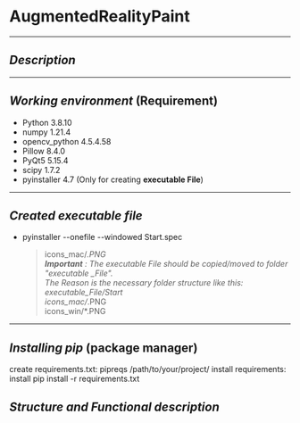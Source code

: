 # **AugmentedRealityPaint**

---
## *Description*

---
## *Working environment* (Requirement)
- Python                            3.8.10
- numpy                             1.21.4
- opencv_python                     4.5.4.58
- Pillow                            8.4.0
- PyQt5                             5.15.4
- scipy                             1.7.2
- pyinstaller                       4.7  (Only for creating **executable File**)
---
## *Created executable file*
- pyinstaller --onefile --windowed Start.spec <br /> 
  > icons_mac/*.PNG <br /> 
  **Important** : The executable File should be copied/moved to folder "executable _File". <br /> The Reason is the necessary folder structure like this: <br />
  > executable_File/Start <br /> 
  > icons_mac/*.PNG <br /> 
  > icons_win/*.PNG <br /> 
---
## *Installing pip* (package manager)
create requirements.txt: pipreqs /path/to/your/project/
install requirements: install pip install -r requirements.txt


## *Structure and Functional description*


